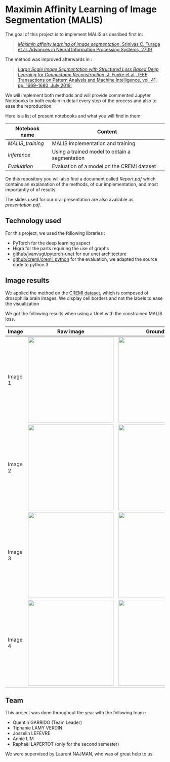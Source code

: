 # Maximin Affinity Learning of Image Segmentation (MALIS)

The goal of this project is to implement MALIS as desribed first in:
> [*Maximin affinity learning of image segmentation*, Srinivas C. Turaga et al. Advances in Neural Information Processing Systems, 2709](http://papers.nips.cc/paper/3887-maximin-affinity-learning-of-image-segmentation)

The method was improved afterwards in :
> [ *Large Scale Image Segmentation with Structured Loss Based Deep Learning for Connectome Reconstruction*, J. Funke et al., IEEE Transactions on Pattern Analysis and Machine Intelligence, vol. 41, pp. 1669–1680, July 2019.](https://ieeexplore.ieee.org/document/8364622)

We will implement both methods and will provide commented Jupyter Notebooks to both explain in detail every step of the process and also to ease the reproduction.


Here is a list of present notebooks and what you will find in them:

|Notebook name| Content |
|---|---|
| *MALIS_training* | MALIS implementation and training |
| *Inference* | Using a trained model to obtain a segmentation |
| *Evaluation* | Evaluation of a model on the CREMI dataset |

On this repository you will also find a document called *Report.pdf* which contains an explanation of the methods, of our implementation, and most importantly of of results.

The slides used for our oral presentation are also available as *presentation.pdf*.

## Technology used

For this project, we used the following libraries :
 - PyTorch for the deep learning aspect
 - Higra for the parts requiring the use of graphs
 - [github/jvanvugt/pytorch-unet](https://github.com/jvanvugt/pytorch-unet) for our unet architecture
 - [github/cremi/cremi_python](https://github.com/cremi/cremi_python) for the evaluation, we adapted the source code to python 3

## Image results

We applied the method on the [CREMI dataset](https://cremi.org), which is composed of drosophilia brain images.
We display cell borders and not the labels to ease the visualization


We got the following results when using a Unet with the constrained MALIS loss.

|Image|Raw image|Groundtruth|Our results| 
|---|---|---|---|
|Image 1|<img src="https://imgur.com/h4JB8dq.png" width="270" >|<img src="https://i.imgur.com/XdL5fWh.png" width="270" >|<img src="https://i.imgur.com/tswCPUG.png" width="270" >|
|Image 2|<img src="https://i.imgur.com/LH86jJu.png" width="270" >|<img src="https://i.imgur.com/tQWoAO5.png" width="270" >|<img src="https://i.imgur.com/afO8UEH.png" width="270" >|
|Image 3|<img src="https://i.imgur.com/wOq1hRK.png" width="270" >|<img src="https://i.imgur.com/UCm4lui.png" width="270" >|<img src="https://i.imgur.com/4HQ3dwP.png" width="270" >|
|Image 4|<img src="https://i.imgur.com/rPymVdS.png" width="270" >|<img src="https://i.imgur.com/ZRzg0rx.png" width="270" >|<img src="https://i.imgur.com/zuWdFyJ.png" width="270" >|

## Team

This project was done throughout the year with the following team :
- Quentin GARRIDO (Team Leader)
- Tiphanie LAMY VERDIN 
- Josselin LEFÈVRE 
- Annie LIM
- Raphaël LAPERTOT (only for the second semester)

We were supervised by Laurent NAJMAN, who was of great help to us.
